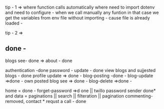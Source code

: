 tip - 1 => where function calls automatically where need to import dotenv and need to configure - 
when we call manually any funtion in that case  we get the variables from  env file without importing - cause file is already loaded -


tip - 2 =>



## done - 

blogs see- done => 
about - done 
 
authentication -done 
password - update  - done
view blogs and sujjested blogs - done 
profile update =>  done  -
blog-posting -done - 
blog-update =>done - 
own posted blog see => done - 
blog-delete =>done - 

home  = done - 
forget-password =>d one || twillo password sender done*
and data = paginations || search || filteration || pagination 
commenting-removed,
contact * requst a call - done